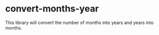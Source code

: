 # convert-months-year
 This library will convert the number of months into years and years into months.
